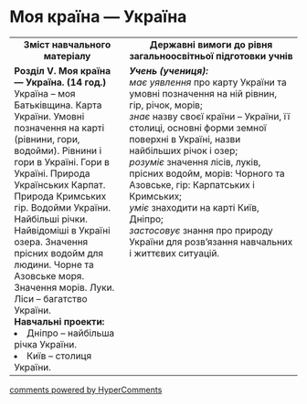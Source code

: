 <div id="hypercomments_widget" class="js-hypercomments-widget invisible"></div>

Моя країна — Україна
=============================================

<table>
  <tr>
    <td width="40%" align="center"><b>Зміст навчального матеріалу<b></td>
    <td width="60%" align="center"><b>Державні вимоги до рівня загальноосвітньої підготовки учнів</b></td>
  </tr>
  <tr>
    <td width="40%" style="vertical-align:top !important;">
    <b>Розділ V. Моя країна — Україна. (14 год.)</b><br>
    Україна – моя Батьківщина. Карта України. Умовні позначення на карті (рівнини, гори, водойми). Рівнини і гори в Україні. Гори в Україні. Природа Українських Карпат. Природа Кримських гір. Водойми України. Найбільші річки. Найвідоміші в Україні озера. Значення прісних водойм для людини. Чорне та Азовське моря. Значення морів. Луки. Ліси – багатство України.<br>
    <b>Навчальні проекти:</b>
    <li>
    Дніпро – найбільша річка України.
    </li>
    <li>
    Київ – столиця України.
    </li>
    </td>
    <td width="60%" style="vertical-align:top !important;">
    <i><b>Учень (учениця):</b></i><br>
  	<i>має уявлення</i> про карту України та умовні позначення на ній рівнин, гір, річок, морів;<br>
    <i>знає</i> назву своєї країни – України, її столиці, основні форми земної поверхні в Україні, назви найбільших річок і озер;<br>
    <i>розуміє</i> значення лісів, луків, прісних водойм, морів: Чорного та Азовське, гір: Карпатських і Кримських;<br>
    <i>уміє</i> знаходити на карті Київ, Дніпро;<br>
    <i>застосовує</i> знання про природу України для розв’язання навчальних і життєвих ситуацій.<br>
	</td>
  </tr>
</table>

<div class="js-hypercomments-container">
<a href="http://hypercomments.com" class="hc-link" title="comments widget">comments powered by HyperComments</a>
</div>
